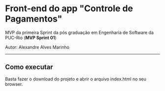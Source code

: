 # Front-end do app "Controle de Pagamentos"
MVP da primeira Sprint da pós graduação em Engenharia de Software da PUC-Rio (**MVP Sprint 01**)

Autor: Alexandre Alves Marinho

---
## Como executar

Basta fazer o download do projeto e abrir o arquivo index.html no seu browser.
